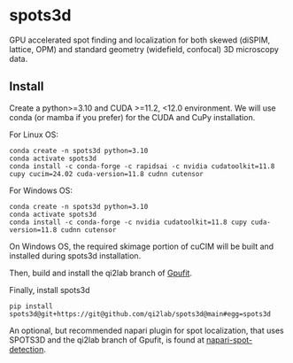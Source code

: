 # spots3d
GPU accelerated spot finding and localization for both skewed (diSPIM, lattice, OPM) and standard geometry (widefield, confocal) 3D microscopy data.

Install
-------
Create a python>=3.10 and CUDA >=11.2, <12.0 environment. We will use conda (or mamba if you prefer) for the CUDA and CuPy installation.

For Linux OS:
```
conda create -n spots3d python=3.10
conda activate spots3d
conda install -c conda-forge -c rapidsai -c nvidia cudatoolkit=11.8 cupy cucim=24.02 cuda-version=11.8 cudnn cutensor
```

For Windows OS:
```
conda create -n spots3d python=3.10
conda activate spots3d
conda install -c conda-forge -c nvidia cudatoolkit=11.8 cupy cuda-version=11.8 cudnn cutensor
```

On Windows OS, the required skimage portion of cuCIM will be built and installed during spots3d installation.

Then, build and install the qi2lab branch of [Gpufit](https://github.com/QI2lab/Gpufit).

Finally, install spots3d
```
pip install spots3d@git+https://git@github.com/qi2lab/spots3d@main#egg=spots3d
```

An optional, but recommended napari plugin for spot localization, that uses SPOTS3D and the qi2lab branch of Gpufit, is found at [napari-spot-detection](https://github.com/QI2lab/napari-spot-detection).

